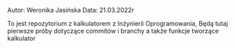 Autor: Weronika Jasińska
Data: 21.03.2022r

To jest repozytorium z kalkulatorem z Inżynierii Oprogramowania,
Będą tutaj pierwsze próby dotyczące commitów i branchy a także
funkcje tworzące kalkulator
